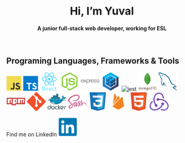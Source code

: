 <p>
<h1 align="center">Hi, I’m Yuval</h1>
<h4 align="center"> A junior full-stack web developer, working for <a src="https://www.eswlab.com/">ESL</a></h4>

<br />
<h2 align="left">Programing Languages, Frameworks & Tools</h2>
<p align="left"> 
  <img src="https://raw.githubusercontent.com/devicons/devicon/master/icons/javascript/javascript-original.svg" alt="js" width="40" height="40" />
  <img src="https://raw.githubusercontent.com/devicons/devicon/master/icons/typescript/typescript-original.svg" alt="typescript" width="40" height="40"/> 
  
  <img src="https://raw.githubusercontent.com/devicons/devicon/master/icons/react/react-original-wordmark.svg" alt="react" width="50" height="50"/> 
  <img src="https://raw.githubusercontent.com/devicons/devicon/master/icons/nodejs/nodejs-original.svg" alt="node" width="50" height="50" />
  <img src="https://raw.githubusercontent.com/devicons/devicon/master/icons/express/express-original-wordmark.svg" alt="express" width="50" height="50" />
  <img src="https://raw.githubusercontent.com/devicons/devicon/master/icons/sequelize/sequelize-original.svg" alt="sequelize" width="50" height="50" />
  <img src="https://cdn.freebiesupply.com/logos/large/2x/jest-logo-png-transparent.png" alt="jest" width="50" height="50" />


  <img src="https://raw.githubusercontent.com/devicons/devicon/master/icons/mongodb/mongodb-original-wordmark.svg" alt="mongoDB" width="50" height="50" />
  <img src="https://raw.githubusercontent.com/devicons/devicon/master/icons/mysql/mysql-original.svg" alt="MySQL" width="50" height="50" />
  
  <img src="https://raw.githubusercontent.com/devicons/devicon/master/icons/npm/npm-original-wordmark.svg" alt="npm" width="50" height="50"/> 
  <img src="https://raw.githubusercontent.com/devicons/devicon/master/icons/git/git-original.svg" alt="git" width="50" height="50"/> 
  <img src="https://raw.githubusercontent.com/devicons/devicon/master/icons/docker/docker-original-wordmark.svg" alt="docker" width="50" height="50" />
  <img src="https://github.com/devicons/devicon/blob/master/icons/sass/sass-original.svg" alt="sass" width="50" height="50" />
  <img src="https://github.com/devicons/devicon/blob/master/icons/css3/css3-original.svg" alt="css3" width="50" height="50" />
  <img src="https://github.com/devicons/devicon/blob/master/icons/firebase/firebase-plain.svg" alt="firebase" width="50" height="50" />
  <img src="https://github.com/devicons/devicon/blob/master/icons/html5/html5-original.svg" alt="html5" width="50" height="50" />
  <img src="https://github.com/devicons/devicon/blob/master/icons/redux/redux-original.svg" alt="redux" width="50" height="50" />
  <br/>  
</p>
</p>
<p>
<a src="https://www.linkedin.com/in/yuval-nakav-736930208/">Find me on LinkedIn </a>
<img src="https://github.com/devicons/devicon/blob/master/icons/linkedin/linkedin-original.svg" alt="linkedin" width="50" height="50" />
</p>


